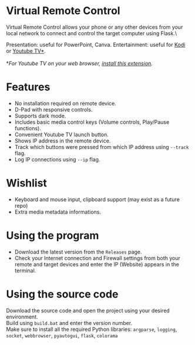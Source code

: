 # Virtual Remote Control
Virtual Remote Control allows your phone or any other devices from your local network to connect and control the target computer using Flask.\

Presentation: useful for PowerPoint, Canva.
Entertainment: useful for [Kodi](https://kodi.tv/) or [Youtube TV*](https://www.youtube.com/tv).\
\
**For Youtube TV on your web browser, [install this extension](https://chrome.google.com/webstore/detail/youtube-for-tv-4k/pdpkefmdjkgijhnhjkblpielhiikadbb).*

# Features
- No installation required on remote device.
- D-Pad with responsive controls.
- Supports dark mode.
- Includes basic media control keys (Volume controls, Play/Pause functions).
- Convenient Youtube TV launch button.
- Shows IP address in the remote device.
- Track which buttons were pressed from which IP address using ``--track`` flag.
- Log IP connections using ``--ip`` flag.

# Wishlist
- Keyboard and mouse input, clipboard support (may exist as a future repo)
- Extra media metadata informations.

# Using the program
- Download the latest version from the ``Releases`` page.
- Check your Internet connection and Firewall settings from both your remote and target devices and enter the IP (Website) appears in the terminal.

# Using the source code
Download the source code and open the project using your desired environment.\
Build using ``build.bat`` and enter the version number.\
Make sure to install all the required Python libraries:
``argparse``, ``logging``, ``socket``, ``webbrowser``, ``pyautogui``, ``flask``, ``colorama``
